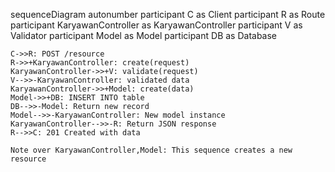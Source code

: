 sequenceDiagram
    autonumber
    participant C as Client
    participant R as Route
    participant KaryawanController as KaryawanController
    participant V as Validator
    participant Model as Model
    participant DB as Database
    
    C->>R: POST /resource
    R->>+KaryawanController: create(request)
    KaryawanController->>+V: validate(request)
    V-->>-KaryawanController: validated data
    KaryawanController->>+Model: create(data)
    Model->>+DB: INSERT INTO table
    DB-->>-Model: Return new record
    Model-->>-KaryawanController: New model instance
    KaryawanController-->>-R: Return JSON response
    R-->>C: 201 Created with data
    
    Note over KaryawanController,Model: This sequence creates a new resource
  